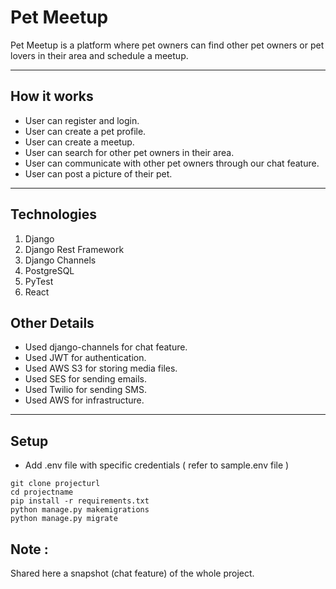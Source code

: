 # Pet Meetup

Pet Meetup is a platform where pet owners can find other pet owners or pet lovers in their area and schedule a meetup.

---

## How it works

- User can register and login.
- User can create a pet profile.
- User can create a meetup.
- User can search for other pet owners in their area.
- User can communicate with other pet owners through our chat feature.
- User can post a picture of their pet.

---

## Technologies

1. Django
2. Django Rest Framework
3. Django Channels
4. PostgreSQL
5. PyTest
6. React

## Other Details
- Used django-channels for chat feature.
- Used JWT for authentication.
- Used AWS S3 for storing media files.
- Used SES for sending emails.
- Used Twilio for sending SMS.
- Used AWS for infrastructure.

---


## Setup
- Add .env file with specific credentials ( refer to sample.env file )

```
git clone projecturl
cd projectname
pip install -r requirements.txt
python manage.py makemigrations
python manage.py migrate
```

## Note :
Shared here a snapshot (chat feature) of the whole project.
